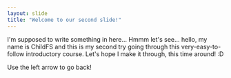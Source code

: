 ```yaml
---
layout: slide
title: "Welcome to our second slide!"
---
```

I'm supposed to write something in here... 
Hmmm let's see... hello, my name is ChildFS and this is my second try going through this very-easy-to-follow introductory course.
Let's hope I make it through, this time around! :D

Use the left arrow to go back!

